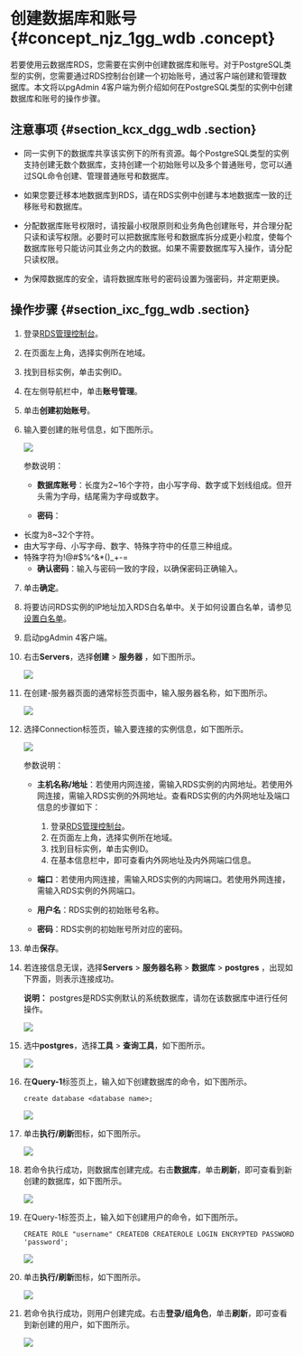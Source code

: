 # 创建数据库和账号 {#concept_njz_1gg_wdb .concept}

若要使用云数据库RDS，您需要在实例中创建数据库和账号。对于PostgreSQL类型的实例，您需要通过RDS控制台创建一个初始账号，通过客户端创建和管理数据库。本文将以pgAdmin 4客户端为例介绍如何在PostgreSQL类型的实例中创建数据库和账号的操作步骤。

## 注意事项 {#section_kcx_dgg_wdb .section}

-   同一实例下的数据库共享该实例下的所有资源。每个PostgreSQL类型的实例支持创建无数个数据库，支持创建一个初始账号以及多个普通账号，您可以通过SQL命令创建、管理普通账号和数据库。

-   如果您要迁移本地数据库到RDS，请在RDS实例中创建与本地数据库一致的迁移账号和数据库。

-   分配数据库账号权限时，请按最小权限原则和业务角色创建账号，并合理分配只读和读写权限。必要时可以把数据库账号和数据库拆分成更小粒度，使每个数据库账号只能访问其业务之内的数据。如果不需要数据库写入操作，请分配只读权限。

-   为保障数据库的安全，请将数据库账号的密码设置为强密码，并定期更换。


## 操作步骤 {#section_ixc_fgg_wdb .section}

1.  登录[RDS管理控制台](https://rds.console.aliyun.com/)。
2.  在页面左上角，选择实例所在地域。
3.  找到目标实例，单击实例ID。
4.  在左侧导航栏中，单击**账号管理**。
5.  单击**创建初始账号**。
6.  输入要创建的账号信息，如下图所示。

    ![](http://static-aliyun-doc.oss-cn-hangzhou.aliyuncs.com/assets/img/7850/15434846652960_zh-CN.png)

    参数说明：

    -   **数据库账号**：长度为2~16个字符，由小写字母、数字或下划线组成。但开头需为字母，结尾需为字母或数字。

    -   **密码**：

-   长度为8~32个字符。
-   由大写字母、小写字母、数字、特殊字符中的任意三种组成。
-   特殊字符为!@\#$%^&\*\(\)\_+-=
    -   **确认密码**：输入与密码一致的字段，以确保密码正确输入。

7.  单击**确定**。
8.  将要访问RDS实例的IP地址加入RDS白名单中。关于如何设置白名单，请参见[设置白名单](../../../../intl.zh-CN/用户指南/数据安全性/设置白名单.md#)。
9.  启动pgAdmin 4客户端。
10. 右击**Servers**，选择**创建** \> **服务器** ，如下图所示。

    ![](http://static-aliyun-doc.oss-cn-hangzhou.aliyuncs.com/assets/img/7850/15434846654034_zh-CN.png)

11. 在创建-服务器页面的通常标签页面中，输入服务器名称，如下图所示。

    ![](http://static-aliyun-doc.oss-cn-hangzhou.aliyuncs.com/assets/img/7850/15434846654035_zh-CN.png)

12. 选择Connection标签页，输入要连接的实例信息，如下图所示。

    ![](http://static-aliyun-doc.oss-cn-hangzhou.aliyuncs.com/assets/img/7850/15434846654036_zh-CN.png)

    参数说明：

    -   **主机名称/地址**：若使用内网连接，需输入RDS实例的内网地址。若使用外网连接，需输入RDS实例的外网地址。查看RDS实例的内外网地址及端口信息的步骤如下：

        1.  登录[RDS管理控制台](https://rds.console.aliyun.com/)。
        2.  在页面左上角，选择实例所在地域。
        3.  找到目标实例，单击实例ID。
        4.  在基本信息栏中，即可查看内外网地址及内外网端口信息。
    -   **端口**：若使用内网连接，需输入RDS实例的内网端口。若使用外网连接，需输入RDS实例的外网端口。

    -   **用户名**：RDS实例的初始账号名称。

    -   **密码**：RDS实例的初始账号所对应的密码。

13. 单击**保存**。
14. 若连接信息无误，选择**Servers** \> **服务器名称** \> **数据库** \> **postgres** ，出现如下界面，则表示连接成功。

    **说明：** postgres是RDS实例默认的系统数据库，请勿在该数据库中进行任何操作。

    ![](http://static-aliyun-doc.oss-cn-hangzhou.aliyuncs.com/assets/img/7850/15434846654039_zh-CN.png)

15. 选中**postgres**，选择**工具** \> **查询工具**，如下图所示。

    ![](http://static-aliyun-doc.oss-cn-hangzhou.aliyuncs.com/assets/img/7850/15434846656452_zh-CN.png)

16. 在**Query-1**标签页上，输入如下创建数据库的命令，如下图所示。

    ```
    create database <database name>;
    ```

    ![](http://static-aliyun-doc.oss-cn-hangzhou.aliyuncs.com/assets/img/7850/15434846664040_zh-CN.png)

17. 单击**执行/刷新**图标，如下图所示。

    ![](http://static-aliyun-doc.oss-cn-hangzhou.aliyuncs.com/assets/img/7850/15434846666453_zh-CN.png)

18. 若命令执行成功，则数据库创建完成。右击**数据库**，单击**刷新**，即可查看到新创建的数据库，如下图所示。

    ![](http://static-aliyun-doc.oss-cn-hangzhou.aliyuncs.com/assets/img/7850/15434846664041_zh-CN.png)

19. 在Query-1标签页上，输入如下创建用户的命令，如下图所示。

    ```
    CREATE ROLE "username" CREATEDB CREATEROLE LOGIN ENCRYPTED PASSWORD 'password';
    ```

    ![](http://static-aliyun-doc.oss-cn-hangzhou.aliyuncs.com/assets/img/7850/15434846664043_zh-CN.png)

20. 单击**执行/刷新**图标，如下图所示。

    ![](http://static-aliyun-doc.oss-cn-hangzhou.aliyuncs.com/assets/img/7850/15434846666099_zh-CN.png)

21. 若命令执行成功，则用户创建完成。右击**登录/组角色**，单击**刷新**，即可查看到新创建的用户，如下图所示。

    ![](http://static-aliyun-doc.oss-cn-hangzhou.aliyuncs.com/assets/img/7850/15434846664045_zh-CN.png)


